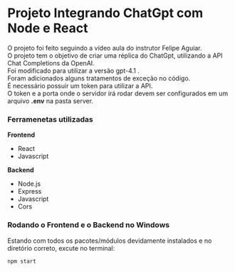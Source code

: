 # Projeto Integrando ChatGpt com Node e React

O projeto foi feito seguindo a vídeo aula do instrutor Felipe Aguiar. <br>
O projeto tem o objetivo de criar uma réplica do ChatGpt, utilizando a API Chat Completions da OpenAI. <br>
Foi modificado para utilizar a versão gpt-4.1 . <br>
Foram adicionados alguns tratamentos de exceção no código. <br>
É necessário possuir um token para utilizar a API. <br>
O token e a porta onde o servidor irá rodar devem ser configurados em um arquivo **.env** na pasta server. <br>

### Ferramenetas utilizadas

**Frontend**
- React
- Javascript

**Backend**
- Node.js
- Express
- Javascript
- Cors

### Rodando o Frontend e o Backend no Windows
Estando com todos os pacotes/módulos devidamente instalados e no diretório correto, excute no terminal: 
```
npm start
```







